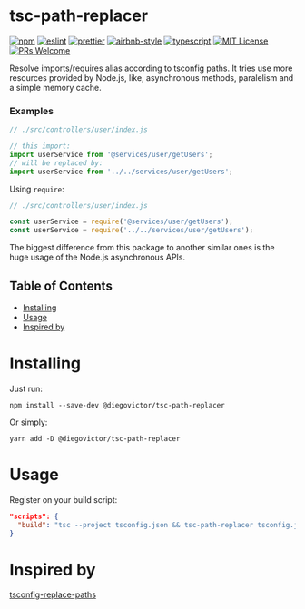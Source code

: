 # tsc-path-replacer
[![npm](https://img.shields.io/npm/v/@diegovictor/tsc-path-replacer?style=flat-square)](https://www.npmjs.com/package/@diegovictor/tsc-path-replacer)
[![eslint](https://img.shields.io/badge/eslint-8.24.0-4b32c3?style=flat-square&logo=eslint)](https://eslint.org/)
[![prettier](https://img.shields.io/badge/prettier-2.7.1-F7B93E?style=flat-square&logo=prettier)](https://prettier.io/)
[![airbnb-style](https://flat.badgen.net/badge/style-guide/airbnb/ff5a5f?icon=airbnb)](https://github.com/airbnb/javascript)
[![typescript](https://img.shields.io/badge/typescript-4.8.3-3178c6?style=flat-square&logo=typescript)](https://www.typescriptlang.org/)
[![MIT License](https://img.shields.io/badge/license-MIT-green?style=flat-square)](https://raw.githubusercontent.com/DiegoVictor/tsc-path-replacer/main/LICENSE)
[![PRs Welcome](https://img.shields.io/badge/PRs-welcome-brightgreen.svg?style=flat-square)](http://makeapullrequest.com)

Resolve imports/requires alias according to tsconfig paths. It tries use more resources provided by Node.js, like, asynchronous methods, paralelism and a simple memory cache.

### Examples
```js
// ./src/controllers/user/index.js

// this import:
import userService from '@services/user/getUsers';
// will be replaced by:
import userService from '../../services/user/getUsers';
```

Using `require`:
```js
// ./src/controllers/user/index.js

const userService = require('@services/user/getUsers');
const userService = require('../../services/user/getUsers');
```

The biggest difference from this package to another similar ones is the huge usage of the Node.js asynchronous APIs.

## Table of Contents
* [Installing](#installing)
* [Usage](#usage)
* [Inspired by](#inspired-by)

# Installing
Just run:
```
npm install --save-dev @diegovictor/tsc-path-replacer
```
Or simply:
```
yarn add -D @diegovictor/tsc-path-replacer
```

# Usage
Register on your build script:
```json
"scripts": {
  "build": "tsc --project tsconfig.json && tsc-path-replacer tsconfig.json",
}
```

# Inspired by
[tsconfig-replace-paths](https://github.com/jonkwheeler/tsconfig-replace-paths)
